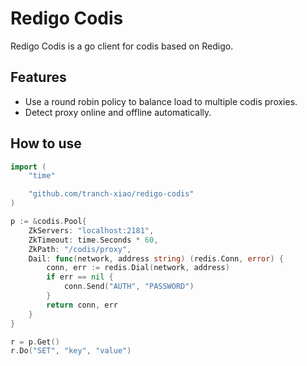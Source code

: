 # Redigo Codis

Redigo Codis is a go client for codis based on Redigo.

## Features

- Use a round robin policy to balance load to multiple codis proxies.
- Detect proxy online and offline automatically.

## How to use

```go
import (
    "time"

    "github.com/tranch-xiao/redigo-codis"
)

p := &codis.Pool{
    ZkServers: "localhost:2181",
    ZkTimeout: time.Seconds * 60,
    ZkPath: "/codis/proxy",
    Dail: func(network, address string) (redis.Conn, error) {
        conn, err := redis.Dial(network, address)
        if err == nil {
            conn.Send("AUTH", "PASSWORD")
        }
        return conn, err
    }
}

r = p.Get()
r.Do("SET", "key", "value")
```
